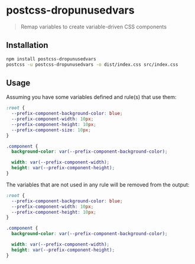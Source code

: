 # postcss-dropunusedvars
> Remap variables to create variable-driven CSS components

## Installation

```sh
npm install postcss-dropunusedvars
postcss -u postcss-dropunusedvars -o dist/index.css src/index.css
```

## Usage

Assuming you have some variables defined and rule(s) that use them:

```css
:root {
  --prefix-component-background-color: blue;
  --prefix-component-width: 10px;
  --prefix-component-height: 10px;
  --prefix-component-size: 10px;
}

.component {
  background-color: var(--prefix-component-background-color);

  width: var(--prefix-component-width);
  height: var(--prefix-component-height);
}
```

The variables that are not used in any rule will be removed from the output:

```css
:root {
  --prefix-component-background-color: blue;
  --prefix-component-width: 10px;
  --prefix-component-height: 10px;
}

.component {
  background-color: var(--prefix-component-background-color);

  width: var(--prefix-component-width);
  height: var(--prefix-component-height);
}
```
